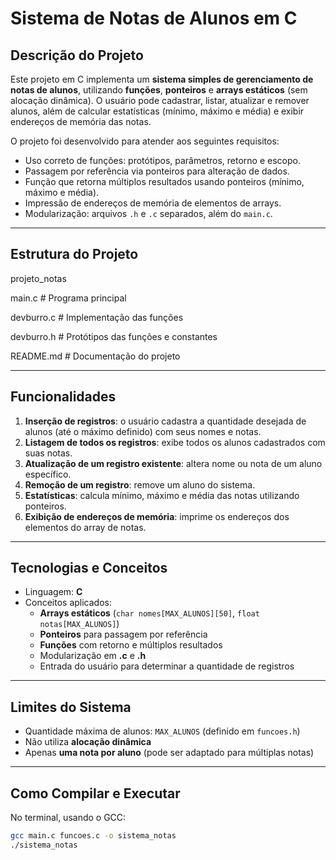 # Sistema de Notas de Alunos em C

## Descrição do Projeto
Este projeto em C implementa um **sistema simples de gerenciamento de notas de alunos**, utilizando **funções**, **ponteiros** e **arrays estáticos** (sem alocação dinâmica). O usuário pode cadastrar, listar, atualizar e remover alunos, além de calcular estatísticas (mínimo, máximo e média) e exibir endereços de memória das notas.

O projeto foi desenvolvido para atender aos seguintes requisitos:

- Uso correto de funções: protótipos, parâmetros, retorno e escopo.
- Passagem por referência via ponteiros para alteração de dados.
- Função que retorna múltiplos resultados usando ponteiros (mínimo, máximo e média).
- Impressão de endereços de memória de elementos de arrays.
- Modularização: arquivos `.h` e `.c` separados, além do `main.c`.

---

## Estrutura do Projeto

projeto_notas

main.c # Programa principal

devburro.c # Implementação das funções

devburro.h # Protótipos das funções e constantes

README.md # Documentação do projeto

---

## Funcionalidades

1. **Inserção de registros**: o usuário cadastra a quantidade desejada de alunos (até o máximo definido) com seus nomes e notas.  
2. **Listagem de todos os registros**: exibe todos os alunos cadastrados com suas notas.  
3. **Atualização de um registro existente**: altera nome ou nota de um aluno específico.  
4. **Remoção de um registro**: remove um aluno do sistema.  
5. **Estatísticas**: calcula mínimo, máximo e média das notas utilizando ponteiros.  
6. **Exibição de endereços de memória**: imprime os endereços dos elementos do array de notas.

---

## Tecnologias e Conceitos

- Linguagem: **C**
- Conceitos aplicados:
  - **Arrays estáticos** (`char nomes[MAX_ALUNOS][50]`, `float notas[MAX_ALUNOS]`)
  - **Ponteiros** para passagem por referência
  - **Funções** com retorno e múltiplos resultados
  - Modularização em **.c** e **.h**
  - Entrada do usuário para determinar a quantidade de registros

---

## Limites do Sistema

- Quantidade máxima de alunos: `MAX_ALUNOS` (definido em `funcoes.h`)
- Não utiliza **alocação dinâmica**
- Apenas **uma nota por aluno** (pode ser adaptado para múltiplas notas)

---

## Como Compilar e Executar

No terminal, usando o GCC:

```bash
gcc main.c funcoes.c -o sistema_notas
./sistema_notas

